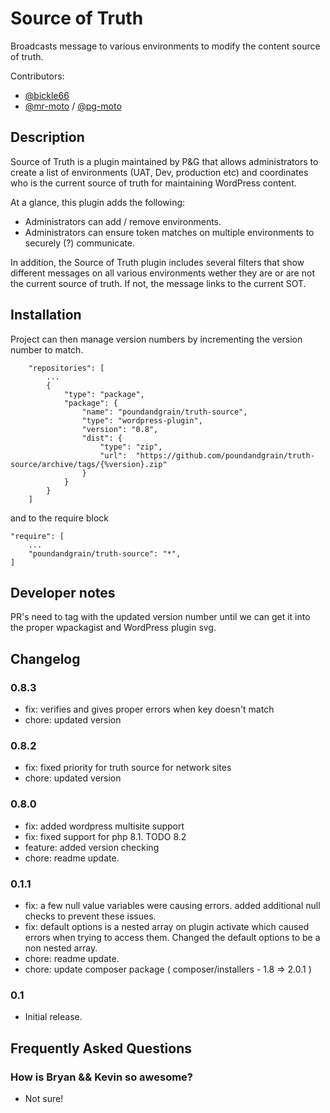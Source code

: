 # Source of Truth

Broadcasts message to various environments to modify the content source of truth.

Contributors:

- [@bickle66](https://github.com/bickle66)
- [@mr-moto](https://github.com/mr-moto) / [@pg-moto](https://github.com/pg-moto)

## Description

Source of Truth is a plugin maintained by P&G that allows administrators to create a list of environments (UAT, Dev, production etc) and coordinates who is the current source of truth for maintaining WordPress content.

At a glance, this plugin adds the following:

- Administrators can add / remove environments.
- Administrators can ensure token matches on multiple environments to securely (?) communicate.

In addition, the Source of Truth plugin includes several filters that show different messages on all various environments wether they are or are not the current source of truth. If not, the message links to the current SOT.

## Installation

Project can then manage version numbers by incrementing the version number to match.
```
	"repositories": [
        ...
        {
            "type": "package",
			"package": {
				"name": "poundandgrain/truth-source",
				"type": "wordpress-plugin",
				"version": "0.8",
				"dist": {
					"type": "zip",
					"url":  "https://github.com/poundandgrain/truth-source/archive/tags/{%version}.zip"
				}
			}
        }
	]
```
and to the require block
```
"require": [
    ...
    "poundandgrain/truth-source": "*",
]
```

## Developer notes

PR's need to tag with the updated version number until we can get it into the proper wpackagist and WordPress plugin svg.


## Changelog

### 0.8.3

- fix: verifies and gives proper errors when key doesn't match
- chore: updated version
### 0.8.2

- fix: fixed priority for truth source for network sites
- chore: updated version

### 0.8.0

- fix: added wordpress multisite support
- fix: fixed support for php 8.1. TODO 8.2
- feature: added version checking
- chore: readme update.
### 0.1.1

- fix: a few null value variables were causing errors. added additional null checks to prevent these issues.
- fix: default options is a nested array on plugin activate which caused errors when trying to access them. Changed the default options to be a non nested array.
- chore: readme update.
- chore: update composer package ( composer/installers - 1.8 => 2.0.1 )

### 0.1

- Initial release.

## Frequently Asked Questions

### How is Bryan && Kevin so awesome?

- Not sure!
